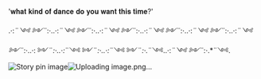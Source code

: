'𝐰𝐡𝐚𝐭 𝐤𝐢𝐧𝐝 𝐨𝐟 𝐝𝐚𝐧𝐜𝐞 𝐝𝐨 𝐲𝐨𝐮 𝐰𝐚𝐧𝐭 𝐭𝐡𝐢𝐬 𝐭𝐢𝐦𝐞?'

.·:*¨༺ ༻¨*:·..·:*¨༺ ༻¨*:·..·:*¨༺ ༻¨*:·..·:*¨༺ ༻¨*:·..·:*¨༺ ༻¨*:·..·:*¨༺ ༻¨*:·..·: ༻¨*:·..·:*¨༺ ༻¨*:·..·:*¨༺ ༻¨*:·.*¨༺..·:*¨༺ ༻¨*:·.*¨༺.
<img src="https://i.pinimg.com/736x/fb/7e/4c/fb7e4c28bbff4d5dc30cb2788a7858d9.jpg" alt="Story pin image"/>![Uploading image.png…]()
